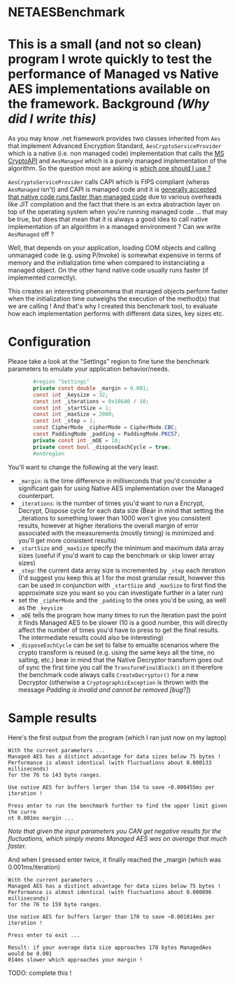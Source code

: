 NETAESBenchmark
===============
This is a small (and not so clean) program I wrote quickly to test the performance of Managed vs Native AES implementations available on the framework.
Background *(Why did I write this)*
============
As you may know .net framework provides two classes inherited from `Aes` that implement Advanced Encryption Standard, `AesCryptoServiceProvider` which is a native (i.e. non managed code) implementation that calls the [MS CryptoAPI](http://en.wikipedia.org/wiki/Microsoft_CryptoAPI) and `AesManaged` which is a purely managed implementation of the algorithm. So the question most are asking is [which one should I use ?](https://www.google.com/search?q=aesmanaged%20vs%20aescryptoserviceprovider&rct=j)

`AesCryptoServiceProvider` calls CAPI which is FIPS compliant (wheras `AesManaged` isn't) and CAPI is managed code and it is [generally accepted that native code runs faster than managed code](https://www.google.com/webhp?ion=1&ie=UTF-8#q=managed%20code%20vs%20native%20code%20performance) due to various overheads like JIT compilation and the fact that there is an extra abstraction layer on top of the operating system when you're running managed code ... that may be true, but does that mean that it is always a good idea to call native implementation of an algorithm in a managed environment ? Can we write `AesManaged` off ?

Well, that depends on your application, loading COM objects and calling unmanaged code (e.g. using P/Invoke) is somewhat expensive in terms of memory and the initialization time when compared to instanciating a managed object. On the other hand native code usually runs faster (if implemented correctly).

This creates an interesting phenomena that managed objects perform faster when the initialization time outweighs the execution of the method(s) that we are calling ! And that's why I created this benchmark tool, to evaluate how each implementation performs with different data sizes, key sizes etc.

Configuration
============
Please take a look at the "Settings" region to fine tune the benchmark parameters to emulate your application behavior/needs.
```C# 
        #region "Settings"
        private const double _margin = 0.001;
        const int _keysize = 32;
        const int _iterations = 0x186A0 / 10;
        const int _startSize = 1;
        const int _maxSize = 2000;
        const int _step = 1;
        const CipherMode _cipherMode = CipherMode.CBC;
        const PaddingMode _padding = PaddingMode.PKCS7;
        private const int _mOE = 10;
        private const bool _disposeEachCycle = true;
        #endregion
```
You'll want to change the following at the very least:
* `_margin`: is the time difference in milliseconds that you'd consider a significant gain for using Native AES implementation over the Managed counterpart.
* `_iterations`: is the number of times you'd want to run a Encrypt, Decrypt, Dispose cycle for each data size (Bear in mind that setting the _iterations to something lower than 1000 won't give you consistent results, however at higher iterations the overall margin of error associated with the measurements (mostly timing) is minimized and you'll get more consistent results)
* `_startSize` and `_maxSize` specify the minimum and maximum data array sizes (useful if you'd want to cap the benchmark or skip lower array sizes)
* `_step`: the current data array size is incremented by `_step` each iteration (I'd suggest you keep this at 1 for the most granular result, however this can be used in conjunction with `_startSize` and `_maxSize` to first find the approximate size you want so you can investigate further in a later run)
* set the `_cipherMode` and the `_padding` to the ones you'd be using, as well as the `_keysize`
* `_mOE` tells the program how many times to run the iteration past the point it finds Managed AES to be slower (10 is a good number, this will directly affect the number of times you'd have to press <enter> to get the final results. The intermediate results could also be interesting)
* `_disposeEachCycle` can be set to false to emualte scenarios where the crypto transform is reused (e.g. using the same keys all the time, no salting, etc.) bear in mind that the Native Decryptor transform goes out of sync the first time you call the `TransformFinalBlock()` on it therefore the benchmark code always calls `CreateDecryptor()` for a new Decryptor (otherwise a `CryptographicException` is thrown with the message *Padding is invalid and cannot be removed* *[bug?]*)

Sample results
=============
Here's the first output from the program (which I ran just now on my laptop)
```
With the current parameters ...
Managed AES has a distinct advantage for data sizes below 75 bytes !
Performance is almost identical (with fluctuations about 0.000133 milliseconds)
for the 76 to 143 byte ranges.

Use native AES for buffers larger than 154 to save ~0.000455ms per iteration !

Press enter to run the benchmark further to find the upper limit given the curre
nt 0.001ms margin ...
```
*Note that given the input parameters you CAN get negative results for the fluctuations, which simply means Managed AES was on average that much faster.*

And when I pressed enter twice, it finally reached the _margin (which was 0.001ms/iteration)
```
With the current parameters ...
Managed AES has a distinct advantage for data sizes below 75 bytes !
Performance is almost identical (with fluctuations about 0.000896 milliseconds)
for the 76 to 159 byte ranges.

Use native AES for buffers larger than 170 to save ~0.001014ms per iteration !

Press enter to exit ...

Result: if your average data size approaches 170 bytes ManagedAes would be 0.001
014ms slower which approaches your margin !
```

TODO: complete this !
